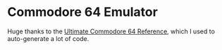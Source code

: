 # Commodore 64 Emulator
Huge thanks to the [Ultimate Commodore 64 Reference](https://github.com/mist64/c64ref), which I used to auto-generate a lot of code.